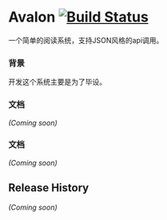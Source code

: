 # Avalon [![Build Status](https://travis-ci.org/fightteam/avalon.png)](https://travis-ci.org/fightteam/avalon)

一个简单的阅读系统，支持JSON风格的api调用。

### 背景

开发这个系统主要是为了毕设。

### 文档

_(Coming soon)_

### 文档

_(Coming soon)_

## Release History

_(Coming soon)_